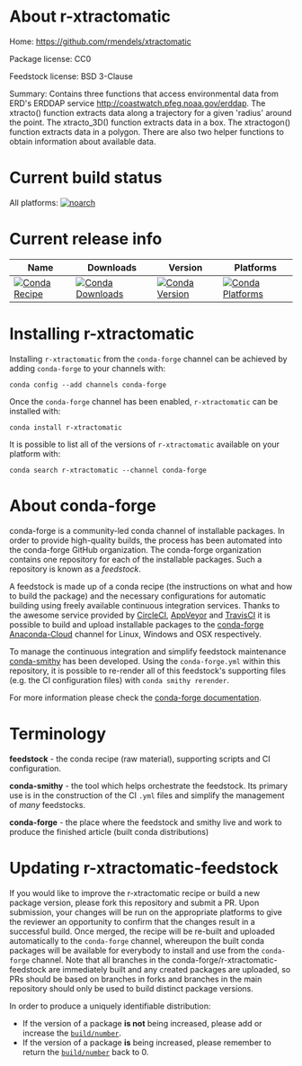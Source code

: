 About r-xtractomatic
====================

Home: https://github.com/rmendels/xtractomatic

Package license: CC0

Feedstock license: BSD 3-Clause

Summary: Contains three functions that access environmental data from ERD's ERDDAP service <http://coastwatch.pfeg.noaa.gov/erddap>. The xtracto() function extracts data along a trajectory for a given 'radius' around the point. The xtracto_3D() function extracts data in a box. The xtractogon() function extracts data in a polygon. There are also two helper functions to obtain information about available data.



Current build status
====================

All platforms:
[![noarch](https://img.shields.io/circleci/project/github/conda-forge/r-xtractomatic-feedstock/master.svg?label=noarch)](https://circleci.com/gh/conda-forge/r-xtractomatic-feedstock)

Current release info
====================

| Name | Downloads | Version | Platforms |
| --- | --- | --- | --- |
| [![Conda Recipe](https://img.shields.io/badge/recipe-r--xtractomatic-green.svg)](https://anaconda.org/conda-forge/r-xtractomatic) | [![Conda Downloads](https://img.shields.io/conda/dn/conda-forge/r-xtractomatic.svg)](https://anaconda.org/conda-forge/r-xtractomatic) | [![Conda Version](https://img.shields.io/conda/vn/conda-forge/r-xtractomatic.svg)](https://anaconda.org/conda-forge/r-xtractomatic) | [![Conda Platforms](https://img.shields.io/conda/pn/conda-forge/r-xtractomatic.svg)](https://anaconda.org/conda-forge/r-xtractomatic) |

Installing r-xtractomatic
=========================

Installing `r-xtractomatic` from the `conda-forge` channel can be achieved by adding `conda-forge` to your channels with:

```
conda config --add channels conda-forge
```

Once the `conda-forge` channel has been enabled, `r-xtractomatic` can be installed with:

```
conda install r-xtractomatic
```

It is possible to list all of the versions of `r-xtractomatic` available on your platform with:

```
conda search r-xtractomatic --channel conda-forge
```


About conda-forge
=================

conda-forge is a community-led conda channel of installable packages.
In order to provide high-quality builds, the process has been automated into the
conda-forge GitHub organization. The conda-forge organization contains one repository
for each of the installable packages. Such a repository is known as a *feedstock*.

A feedstock is made up of a conda recipe (the instructions on what and how to build
the package) and the necessary configurations for automatic building using freely
available continuous integration services. Thanks to the awesome service provided by
[CircleCI](https://circleci.com/), [AppVeyor](https://www.appveyor.com/)
and [TravisCI](https://travis-ci.org/) it is possible to build and upload installable
packages to the [conda-forge](https://anaconda.org/conda-forge)
[Anaconda-Cloud](https://anaconda.org/) channel for Linux, Windows and OSX respectively.

To manage the continuous integration and simplify feedstock maintenance
[conda-smithy](https://github.com/conda-forge/conda-smithy) has been developed.
Using the ``conda-forge.yml`` within this repository, it is possible to re-render all of
this feedstock's supporting files (e.g. the CI configuration files) with ``conda smithy rerender``.

For more information please check the [conda-forge documentation](https://conda-forge.org/docs/).

Terminology
===========

**feedstock** - the conda recipe (raw material), supporting scripts and CI configuration.

**conda-smithy** - the tool which helps orchestrate the feedstock.
                   Its primary use is in the construction of the CI ``.yml`` files
                   and simplify the management of *many* feedstocks.

**conda-forge** - the place where the feedstock and smithy live and work to
                  produce the finished article (built conda distributions)


Updating r-xtractomatic-feedstock
=================================

If you would like to improve the r-xtractomatic recipe or build a new
package version, please fork this repository and submit a PR. Upon submission,
your changes will be run on the appropriate platforms to give the reviewer an
opportunity to confirm that the changes result in a successful build. Once
merged, the recipe will be re-built and uploaded automatically to the
`conda-forge` channel, whereupon the built conda packages will be available for
everybody to install and use from the `conda-forge` channel.
Note that all branches in the conda-forge/r-xtractomatic-feedstock are
immediately built and any created packages are uploaded, so PRs should be based
on branches in forks and branches in the main repository should only be used to
build distinct package versions.

In order to produce a uniquely identifiable distribution:
 * If the version of a package **is not** being increased, please add or increase
   the [``build/number``](https://conda.io/docs/user-guide/tasks/build-packages/define-metadata.html#build-number-and-string).
 * If the version of a package **is** being increased, please remember to return
   the [``build/number``](https://conda.io/docs/user-guide/tasks/build-packages/define-metadata.html#build-number-and-string)
   back to 0.
